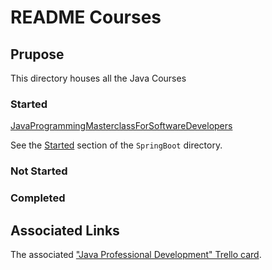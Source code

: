 # README Courses

## Prupose
This directory houses all the Java Courses

### Started
[JavaProgrammingMasterclassForSoftwareDevelopers](https://github.com/JamieBort/LearningDirectory/tree/master/Java/Courses/JavaProgrammingMasterclassForSoftwareDevelopers)

See the [Started](https://github.com/JamieBort/LearningDirectory/tree/master/Java/Courses/JavaProgrammingMasterclassForSoftwareDevelopers) section of the `SpringBoot` directory.

### Not Started

### Completed

## Associated Links
The associated ["Java Professional Development" Trello card](https://trello.com/c/KDy9CqkS/170-java-professional-development).